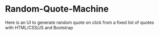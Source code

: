 # Random-Quote-Machine
Here is an UI to generate random quote on click from a fixed list of quotes with HTML/CSS/JS and Bootstrap
